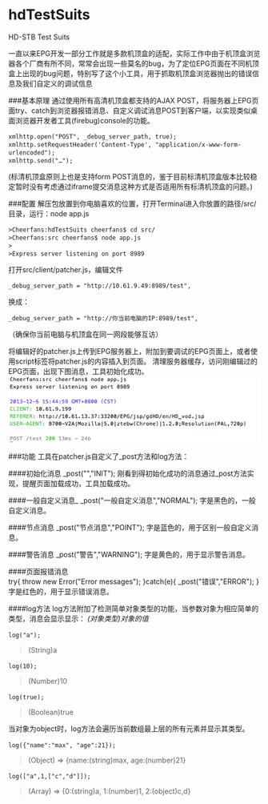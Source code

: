 hdTestSuits
===========

HD-STB Test Suits 

一直以来EPG开发一部分工作就是多款机顶盒的适配，实际工作中由于机顶盒浏览器各个厂商有所不同，常常会出现一些莫名的bug，为了定位EPG页面在不同机顶盒上出现的bug问题，特别写了这个小工具，用于抓取机顶盒浏览器抛出的错误信息及我们自定义的调试信息

###基本原理
通过使用所有高清机顶盒都支持的AJAX POST，将服务器上EPG页面try、catch到浏览器报错消息、自定义调试消息POST到客户端，以实现类似桌面浏览器开发者工具(firebug)console的功能。
    
    xmlhttp.open("POST", _debug_server_path, true);
    xmlhttp.setRequestHeader('Content-Type', "application/x-www-form-urlencoded");
    xmlhttp.send("…");

(标清机顶盒原则上也是支持form POST消息的，鉴于目前标清机顶盒版本比较稳定暂时没有考虑通过iframe提交消息这种方式是否适用所有标清机顶盒的问题。)

###配置
解压包放置到你电脑喜欢的位置，打开Terminal进入你放置的路径/src/目录，运行：node app.js
  
    >Cheerfans:hdTestSuits cheerfans$ cd src/
    >Cheerfans:src cheerfans$ node app.js
    >
    >Express server listening on port 8989

打开src/client/patcher.js，编辑文件

    _debug_server_path = "http://10.61.9.49:8989/test",

换成：

    _debug_server_path = "http://你当前电脑的IP:8989/test",

（确保你当前电脑与机顶盒在同一网段能够互访）

将编辑好的patcher.js上传到EPG服务器上，附加到要调试的EPG页面上，或者使用script标签将patcher.js的内容插入到页面。
清理服务器缓存，访问刚编辑过的EPG页面，出现下图消息，工具初始化成功。
![初始化成功](screenshot/init.png)

###功能
工具在patcher.js自定义了_post方法和log方法：

####初始化消息
    _post("","INIT");
刚看到得初始化成功的消息通过_post方法实现，提醒页面加载成功，工具加载成功。

####一般自定义消息_
    _post("一般自定义消息","NORMAL");
字是黑色的，一般自定义消息。

####节点消息
    _post("节点消息","POINT");
字是蓝色的，用于区别一般自定义消息。

####警告消息
    _post("警告","WARNING");
字是黄色的，用于显示警告消息。

####页面报错消息    
    try{
        throw new Error("Error messages");
    }catch(e){
        _post("错误","ERROR"); 
    }
字是红色的，用于显示错误消息。

####log方法
log方法附加了检测简单对象类型的功能，当参数对象为相应简单的类型，消息会显示显示： *(对象类型)对象的值*


`log("a");`

>(String)a

`log(10);`

>(Number)10

`log(true);`

>(Boolean)true


当对象为object时，log方法会遍历当前数组最上层的所有元素并显示其类型。

`log({"name":"max", "age":21});`

>(Object) => {name:(string)max, age:(number)21} 


`log(["a",1,["c","d"]]);`

>(Array) => {0:(string)a, 1:(number)1, 2:(object)c,d}

